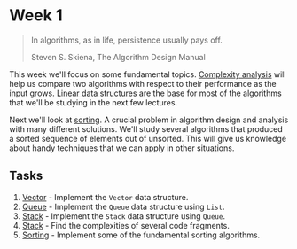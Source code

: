 # Week 1

> In algorithms, as in life, persistence usually pays off.
>
> Steven S. Skiena, The Algorithm Design Manual

This week we'll focus on some fundamental topics.
[Complexity analysis](materials/complexity_analysis.md) will help us compare
two algorithms with respect to their performance as the input grows.
[Linear data structures](materials/linear_data_structures.md) are the base
for most of the algorithms that we'll be studying in the next few lectures.

Next we'll look at [sorting](materials/sorting.md). A crucial problem in
algorithm design and analysis with many different solutions. We'll study
several algorithms that produced a sorted sequence of elements out of unsorted.
This will give us knowledge about handy techniques that we can apply in other
situations.

## Tasks

1. [Vector](1-Vector/README.md) - Implement the `Vector` data structure.
1. [Queue](2-Queue/README.md) - Implement the `Queue` data structure using `List`.
1. [Stack](3-Stack/README.md) - Implement the `Stack` data structure using `Queue`.
1. [Stack](4-Complexities/README.md) - Find the complexities of several code fragments.
1. [Sorting](5-Sorting/README.md) - Implement some of the fundamental sorting algorithms.